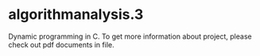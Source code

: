 # algorithmanalysis.3
Dynamic programming in C.
To get more information about project, please check out pdf documents in file.
